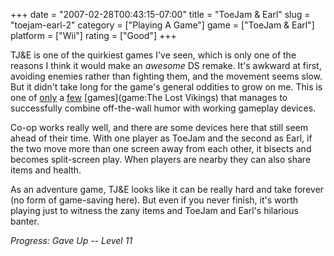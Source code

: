 +++
date = "2007-02-28T00:43:15-07:00"
title = "ToeJam & Earl"
slug = "toejam-earl-2"
category = ["Playing A Game"]
game = ["ToeJam & Earl"]
platform = ["Wii"]
rating = ["Good"]
+++

TJ&E is one of the quirkiest games I've seen, which is only one of the reasons I think it would make an <i>awesome</i> DS remake.  It's awkward at first, avoiding enemies rather than fighting them, and the movement seems slow.  But it didn't take long for the game's general oddities to grow on me.  This is one of [only](game:Contact) a [few](game:EarthBound) [games](game:The Lost Vikings) that manages to successfully combine off-the-wall humor with working gameplay devices.

Co-op works really well, and there are some devices here that still seem ahead of their time.  With one player as ToeJam and the second as Earl, if the two move more than one screen away from each other, it bisects and becomes split-screen play.  When players are nearby they can also share items and health.

As an adventure game, TJ&E looks like it can be really hard and take forever (no form of game-saving here).  But even if you never finish, it's worth playing just to witness the zany items and ToeJam and Earl's hilarious banter.

<i>Progress: Gave Up -- Level 11</i>
